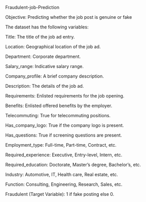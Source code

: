 Fraudulent-job-Prediction

Objective: Predicting whether the job post is genuine or fake

The dataset has the following variables:

Title: The title of the job ad entry.

Location: Geographical location of the job ad.

Department: Corporate department.

Salary_range: Indicative salary range.

Company_profile: A brief company description.

Description: The details of the job ad.

Requirements: Enlisted requirements for the job opening.

Benefits: Enlisted offered benefits by the employer.

Telecommuting: True for telecommuting positions.

Has_company_logo: True if the company logo is present.

Has_questions: True if screening questions are present.

Employment_type: Full-time, Part-time, Contract, etc.

Required_experience: Executive, Entry-level, Intern, etc.

Required_education: Doctorate, Master’s degree, Bachelor’s, etc.

Industry: Automotive, IT, Health care, Real estate, etc.

Function: Consulting, Engineering, Research, Sales, etc.

Fraudulent (Target Variable): 1 if fake posting else 0.

